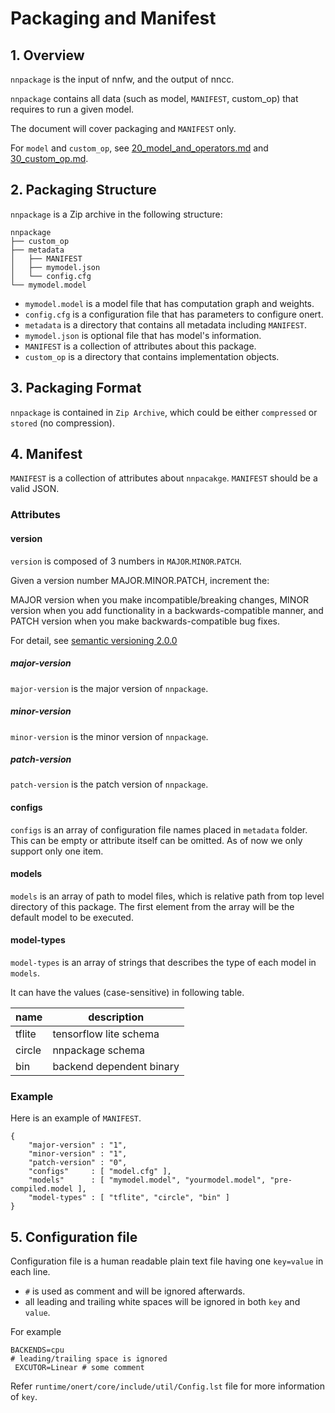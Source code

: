 # Packaging and Manifest

## 1. Overview

`nnpackage` is the input of nnfw, and the output of nncc.

`nnpackage` contains all data (such as model, `MANIFEST`, custom_op) that requires to run a given model.

The document will cover packaging and `MANIFEST` only.

For `model` and `custom_op`, see [20_model_and_operators.md](20_model_and_operators.md) and [30_custom_op.md](30_custom_op.md).

## 2. Packaging Structure

`nnpackage` is a Zip archive in the following structure:

```
nnpackage
├── custom_op
├── metadata
│   ├── MANIFEST
│   ├── mymodel.json
│   └── config.cfg
└── mymodel.model
```

- `mymodel.model` is a model file that has computation graph and weights.
- `config.cfg` is a configuration file that has parameters to configure onert.
- `metadata` is a directory that contains all metadata including `MANIFEST`.
- `mymodel.json` is optional file that has model's information.
- `MANIFEST` is a collection of attributes about this package.
- `custom_op` is a directory that contains implementation objects.

## 3. Packaging Format

`nnpackage` is contained in `Zip Archive`, which could be either `compressed` or `stored` (no compression).

## 4. Manifest

`MANIFEST` is a collection of attributes about `nnpacakge`. `MANIFEST` should be a valid JSON.

### Attributes

#### version

`version` is composed of 3 numbers in `MAJOR`.`MINOR`.`PATCH`.

Given a version number MAJOR.MINOR.PATCH, increment the:

MAJOR version when you make incompatible/breaking changes,
MINOR version when you add functionality in a backwards-compatible manner, and
PATCH version when you make backwards-compatible bug fixes.

For detail, see [semantic versioning 2.0.0](https://semver.org/)

##### major-version

`major-version` is the major version of `nnpackage`.

##### minor-version

`minor-version` is the minor version of `nnpackage`.

##### patch-version

`patch-version` is the patch version of `nnpackage`.

#### configs

`configs` is an array of configuration file names placed in `metadata` folder. This can be empty or
attribute itself can be omitted. As of now we only support only one item.

#### models

`models` is an array of path to model files, which is relative path from top level directory of this package.
The first element from the array will be the default model to be executed.

#### model-types

`model-types` is an array of strings that describes the type of each model in `models`.

It can have the values (case-sensitive) in following table.

| name   | description              |
|--------|--------------------------|
| tflite | tensorflow lite schema   |
| circle | nnpackage schema         |
| bin    | backend dependent binary |

### Example

Here is an example of `MANIFEST`.

```
{
    "major-version" : "1",
    "minor-version" : "1",
    "patch-version" : "0",
    "configs"     : [ "model.cfg" ],
    "models"      : [ "mymodel.model", "yourmodel.model", "pre-compiled.model ],
    "model-types" : [ "tflite", "circle", "bin" ]
}
```

## 5. Configuration file

Configuration file is a human readable plain text file having one `key=value` in each line.
- `#` is used as comment and will be ignored afterwards.
- all leading and trailing white spaces will be ignored in both `key` and `value`.

For example
```
BACKENDS=cpu
# leading/trailing space is ignored
 EXCUTOR=Linear # some comment
```

Refer `runtime/onert/core/include/util/Config.lst` file for more information of `key`.
